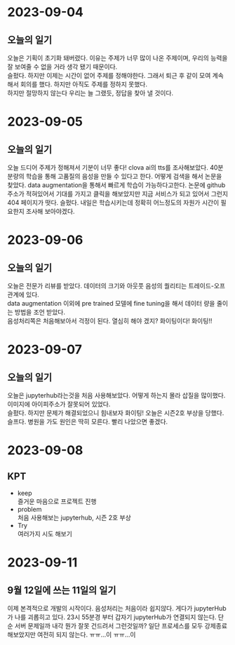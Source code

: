 # 2023-09-04

## 오늘의 일기

 오늘은 기획이 초기화 돼버렸다. 이유는 주제가 너무 많이 나온 주제이며, 우리의 능력을 잘 보여줄 수 없을 거라 생각 됐기 때문이다.  
 슬펐다. 하지만 이제는 시간이 없어 주제를 정해야한다. 그래서 퇴근 후 같이 모여 계속해서 회의를 했다. 하지만 아직도 주제를 정하지 못했다.  
 하지만 절망하지 않는다 우리는 늘 그랬듯, 정답을 찾아 낼 것이다.

# 2023-09-05

## 오늘의 일기

 오늘 드디어 주제가 정해져서 기분이 너무 좋다!
 clova ai의 tts를 조사해보았다. 40분 분량의 학습을 통해 고품질의 음성을 만들 수 있다고 한다.
 어떻게 검색을 해서 논문을 찾았다. data augmentation을 통해서 빠르게 학습이 가능하다고한다. 
 논문에 github 주소가 적혀있어서 기대를 가지고 클릭을 해보았지만 지금 서비스가 되고 있어서 그런지 404 페이지가 떳다.
 슬펐다. 내일은 학습시키는데 정확히 어느정도의 자원가 시간이 필요한지 조사해 보아야겠다.

# 2023-09-06

## 오늘의 일기
 
오늘은 전문가 리뷰를 받았다. 데이터의 크기와 아웃풋 음성의 퀄리티는 트레이드-오프 관계에 있다.  
data augmentation 이외에 pre trained 모델에 fine tuning을 해서 데이터 량을 줄이는 방법을 조언 받았다.  
음성처리쪽은 처음해보아서 걱정이 된다. 열심히 해야 겠지? 
화이팅이다! 화이팅!!

# 2023-09-07

## 오늘의 일기
오늘은 jupyterhub라는것을 처음 사용해보았다. 어떻게 하는지 몰라 삽질을 많이했다. 이미지에 아이피주소가 잘못되어 있었다.  
슬펐다. 하지만 문제가 해결되었으니 힘내보자 화이팅!
오늘은 시즌2호 부상을 당했다. 슬프다. 병원을 가도 원인은 딱히 모른다. 빨리 나았으면 좋겠다.

# 2023-09-08

## KPT

- keep  
 즐거운 마음으로 프로젝트 진행  
- problem    
 처음 사용해보는 jupyterhub, 시즌 2호 부상  
- Try  
 여러가지 시도 해보기  

 # 2023-09-11

 ## 9월 12일에 쓰는 11일의 일기
 이제 본격적으로 개발의 시작이다. 음성처리는 처음이라 쉽지않다. 게다가 jupyterHub가 나를 괴롭히고 있다. 23시 55분경 부터 갑자기 jupyterHub가 연결되지 않는다. 단순 서버 문제일까 내각 뭔가 잘못 건드려서 그런것일까? 일단 프로세스를 모두 강제종료 해보았지만 여전히 되지 않는다. ㅠㅠ...이 ㅠㅠ...이


